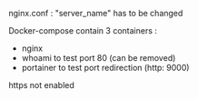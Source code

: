 nginx.conf : "server_name" has to be changed

Docker-compose contain 3 containers :
 - nginx
 - whoami to test port 80 (can be removed)
 - portainer to test port redirection (http: 9000)

https not enabled 
